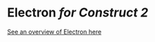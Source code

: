 # Electron *for Construct 2*

[See an overview of Electron here](https://c2electron.github.io/guide/)